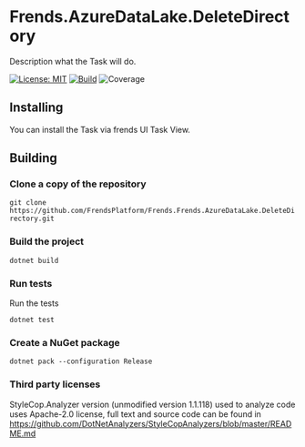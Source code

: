# Frends.AzureDataLake.DeleteDirectory
Description what the Task will do.

[![License: MIT](https://img.shields.io/badge/License-MIT-green.svg)](https://opensource.org/licenses/MIT)
[![Build](https://github.com/FrendsPlatform/Frends.Frends.AzureDataLake.DeleteDirectory/actions/workflows/Frends.AzureDataLake.DeleteDirectory_build_and_test_on_main.yml/badge.svg)](https://github.com/FrendsPlatform/Frends.Frends.AzureDataLake.DeleteDirectory/actions)
![Coverage](https://app-github-custom-badges.azurewebsites.net/Badge?key=FrendsPlatform/Frends.Frends.AzureDataLake.DeleteDirectory/Frends.AzureDataLake.DeleteDirectory|main)

## Installing

You can install the Task via frends UI Task View.

## Building

### Clone a copy of the repository

`git clone https://github.com/FrendsPlatform/Frends.Frends.AzureDataLake.DeleteDirectory.git`

### Build the project

`dotnet build`

### Run tests

Run the tests

`dotnet test`

### Create a NuGet package

`dotnet pack --configuration Release`

### Third party licenses

StyleCop.Analyzer version (unmodified version 1.1.118) used to analyze code uses Apache-2.0 license, full text and source code can be found in https://github.com/DotNetAnalyzers/StyleCopAnalyzers/blob/master/README.md
